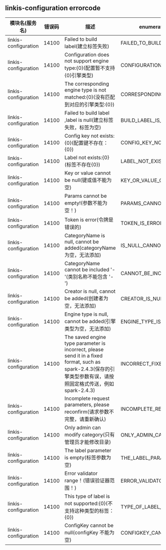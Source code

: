 ## linkis-configuration  errorcode

| 模块名(服务名) | 错误码  | 描述 |  enumeration name(枚举)| Exception Class|
| -------- | -------- | ----- |-----|-----|
|linkis-configuration |14100|Failed to build label(建立标签失败)|FAILED_TO_BUILD_LABEL|LinkisConfigurationErrorCodeSummary|
|linkis-configuration |14100|Configuration does not support engine type:{0}(配置暂不支持{0}引擎类型)|CONFIGURATION_NOT_TYPE|LinkisConfigurationErrorCodeSummary|
|linkis-configuration |14100|The corresponding engine type is not matched:{0}(没有匹配到对应的引擎类型:{0})|CORRESPONDING_ENGINE_TYPE|LinkisConfigurationErrorCodeSummary|
|linkis-configuration |14100|Failed to build label ,label is null(建立标签失败，标签为空)|BUILD_LABEL_IS_NULL|LinkisConfigurationErrorCodeSummary|
|linkis-configuration |14100|Config key not exists:{0}(配置键不存在：{0})|CONFIG_KEY_NOT_EXISTS|LinkisConfigurationErrorCodeSummary|
|linkis-configuration |14100|Label not exists:{0}(标签不存在{0})|LABEL_NOT_EXISTS|LinkisConfigurationErrorCodeSummary|
|linkis-configuration |14100|Key or value cannot be null(键或值不能为空)|KEY_OR_VALUE_CANNOT|LinkisConfigurationErrorCodeSummary|
|linkis-configuration |14100|Params cannot be empty!(参数不能为空！)|PARAMS_CANNOT_BE_EMPTY|LinkisConfigurationErrorCodeSummary|
|linkis-configuration |14100|Token is error(令牌是错误的)|TOKEN_IS_ERROR|LinkisConfigurationErrorCodeSummary|
|linkis-configuration |14100|CategoryName is null, cannot be added(categoryName 为空，无法添加)|IS_NULL_CANNOT_BE_ADDED|LinkisConfigurationErrorCodeSummary|
|linkis-configuration |14100|CategoryName cannot be included '-'(类别名称不能包含 '-')|CANNOT_BE_INCLUDED|LinkisConfigurationErrorCodeSummary|
|linkis-configuration |14100|Creator is null, cannot be added(创建者为空，无法添加)|CREATOR_IS_NULL_CANNOT_BE_ADDED|LinkisConfigurationErrorCodeSummary|
|linkis-configuration |14100|Engine type is null, cannot be added(引擎类型为空，无法添加)|ENGINE_TYPE_IS_NULL|LinkisConfigurationErrorCodeSummary|
|linkis-configuration |14100|The saved engine type parameter is incorrect, please send it in a fixed format, such as spark-2.4.3(保存的引擎类型参数有误，请按照固定格式传送，例如spark-2.4.3)|INCORRECT_FIXED_SUCH|LinkisConfigurationErrorCodeSummary|
|linkis-configuration |14100|Incomplete request parameters, please reconfirm(请求参数不完整，请重新确认)|INCOMPLETE_RECONFIRM|LinkisConfigurationErrorCodeSummary|
|linkis-configuration |14100|Only admin can modify category(只有管理员才能修改目录)|ONLY_ADMIN_CAN_MODIFY|LinkisConfigurationErrorCodeSummary|
|linkis-configuration |14100|The label parameter is empty(标签参数为空)|THE_LABEL_PARAMETER_IS_EMPTY|LinkisConfigurationErrorCodeSummary|
|linkis-configuration |14100|Error validator range！(错误验证器范围！)|ERROR_VALIDATOR_RANGE|LinkisConfigurationErrorCodeSummary|
|linkis-configuration |14100|This type of label is not supported:{0}(不支持这种类型的标签：{0})|TYPE_OF_LABEL_NOT_SUPPORTED|LinkisConfigurationErrorCodeSummary|
|linkis-configuration |14100|ConfigKey cannot be null(configKey 不能为空)|CONFIGKEY_CANNOT_BE_NULL|LinkisConfigurationErrorCodeSummary|


